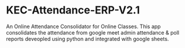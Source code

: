 # KEC-Attendance-ERP-V2.1
An Online Attendance Consolidator for Online Classes. This app consolidates the attendance from google meet admin attendance &amp; poll reports deveopled using python and integrated with google sheets.
